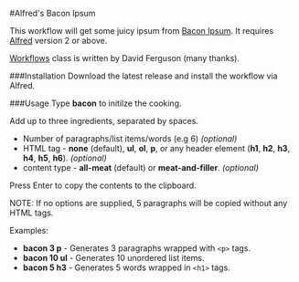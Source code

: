 #Alfred's Bacon Ipsum

This workflow will get some juicy ipsum from [Bacon Ipsum](http://baconipsum.com/). It requires [Alfred](http://alfredapp.com) version 2 or above.

[Workflows](https://github.com/jdfwarrior/Workflows) class is written by David Ferguson (many thanks).

###Installation
Download the latest release and install the workflow via Alfred.


###Usage
Type __bacon__ to initilze the cooking.

Add up to three ingredients, separated by spaces.

* Number of paragraphs/list items/words (e.g 6) _(optional)_
* HTML tag - __none__ (default), __ul__, __ol__, __p__, or any header element (__h1__, __h2__, __h3__, __h4__, __h5__, __h6__). _(optional)_
* content type - __all-meat__ (default) or __meat-and-filler__. _(optional)_

Press Enter to copy the contents to the clipboard.

NOTE: If no options are supplied, 5 paragraphs will be copied without any HTML tags.

Examples:

- __bacon 3 p__ - Generates 3 paragraphs wrapped with `<p>` tags.
- __bacon 10 ul__ - Generates 10 unordered list items.
- __bacon 5 h3__ - Generates 5 words wrapped in `<h1>` tags.



